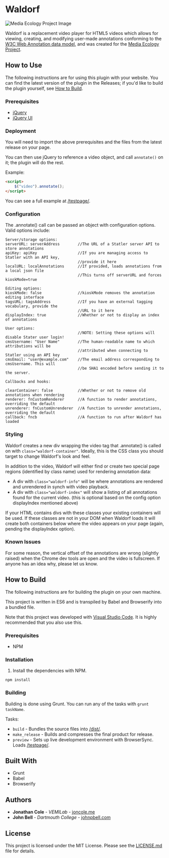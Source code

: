 # Waldorf 

![Media Ecology Project Image](/media/cropped-mep_banner511.png)

Waldorf is a replacement video player for HTML5 videos which allows for 
viewing, creating, and modifying user-made annotations conforming to the
[W3C Web Annotation data model](https://www.w3.org/TR/annotation-model/),
and was created for the [Media Ecology Project](https://mediaecology.dartmouth.edu/). 

## How to Use

The following instructions are for using this plugin with your website.
You can find the latest version of the plugin in the Releases; if you'd like to 
build the plugin yourself, see [How to Build](#how-to-build).

### Prerequisites

* [jQuery](https://jquery.com/)
* [jQuery UI](https://jqueryui.com/)

### Deployment

You will need to import the above prerequisites and the files from the latest release 
on your page.

You can then use jQuery to reference a video object, and call `annotate()` on
it; the plugin will do the rest.

Example:
```html
<script>
    $("video").annotate();
</script>
```

You can see a full example at [/testpage/](/testpage/).

### Configuration

The .annotate() call can be passed an object with configuration options. Valid options include:

```
Server/storage options:
serverURL: serverAddress        //The URL of a Statler server API to store annotations
apiKey: apiKey                  //If you are managing access to Statler with an API key, 
                                //provide it here
localURL: localAnnotations      //If provided, loads annotations from a local json file
                                //This turns off serverURL and forces kioskMode=true

Editing options:
kioskMode: false                //kioskMode removes the annotation editing interface
tagsURL: tagsAddress            //If you have an external tagging vocabulary, provide the 
                                //URL to it here
displayIndex: true              //Whether or not to display an index of annotations

User options:
                                //NOTE: Setting these options will disable Stater user login!
cmsUsername: "User Name"        //The human-readable name to which attributions will be 
                                //attributed when connecting to Statler using an API key
cmsEmail: "user@example.com"    //The email address corresponding to cmsUsername. This will 
                                //be SHA1 encoded before sending it to the server.

Callbacks and hooks:

clearContainer: false           //Whether or not to remove old annotations when rendering
renderer: fnCustomRenderer      //A function to render annotations, overriding the default
unrenderer: fnCustomUnrenderer  //A function to unrender annotations, overriding the default
callback: fncb                  //A function to run after Waldorf has loaded
```

### Styling

Waldorf creates a new div wrapping the video tag that .annotate() is called on with `class="waldorf-container"`. Ideally, this is the CSS class you should target to change Waldorf's look and feel.

In addition to the video, Waldorf will either find or create two special page regions (identified by class name) used for rendering annotation data:

* A div with `class="waldorf-info"` will be where annotations are rendered and unrendered in synch with video playback.
* A div with `class="waldorf-index"` will show a listing of all annotations found for the current video. (this is optional based on the config option displayIndex mentioned above)

If your HTML contains divs with these classes your existing containers will be used. If these classes are not in your DOM when Waldorf loads it will create both containers below where the video appears on your page (again, pending the displayIndex option).

### Known Issues

For some reason, the vertical offset of the annotations are wrong (slightly raised)
when the Chrome dev tools are open and the video is fullscreen. If anyone has an idea
why, please let us know.

## How to Build

The following instructions are for building the plugin on your own machine.


This project is written in ES6 and is transpiled by Babel and Browserify into a bundled file.


Note that this project was developed with [Visual Studio Code](https://code.visualstudio.com/). 
It is highly recommended that you also use this.

### Prerequisites

* NPM

### Installation

1. Install the dependencies with NPM.

```
npm install
```

### Building

Building is done using Grunt. You can run any of the tasks with `grunt taskName`.

Tasks:

* `build`        - Bundles the source files into [/dist/](/dist/).
* `make_release` - Builds and compresses the final product for release.
* `preview`      - Sets up live development environment with BrowserSync. Loads 
                   [/testpage/](/testpage/).

## Built With

* Grunt
* Babel
* Browserify

## Authors

* **Jonathan Cole** - *VEMILab* - [joncole.me](http://www.joncole.me)
* **John Bell** - *Dartmouth College* - [johnpbell.com](http://www.johnpbell.com)

## License

This project is licensed under the MIT License. Please see the [LICENSE.md](LICENSE.md) file for details.
